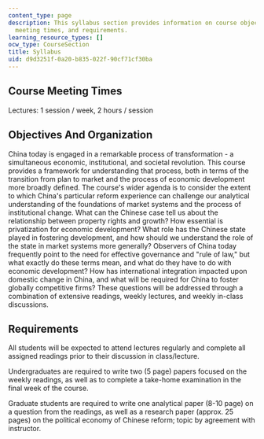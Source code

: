 ```yaml
---
content_type: page
description: This syllabus section provides information on course objectives, organization,
  meeting times, and requirements.
learning_resource_types: []
ocw_type: CourseSection
title: Syllabus
uid: d9d3251f-0a20-b835-022f-90cf71cf30ba
---
```


Course Meeting Times
--------------------

Lectures: 1 session / week, 2 hours / session

Objectives And Organization
---------------------------

China today is engaged in a remarkable process of transformation - a simultaneous economic, institutional, and societal revolution. This course provides a framework for understanding that process, both in terms of the transition from plan to market and the process of economic development more broadly defined. The course's wider agenda is to consider the extent to which China's particular reform experience can challenge our analytical understanding of the foundations of market systems and the process of institutional change. What can the Chinese case tell us about the relationship between property rights and growth? How essential is privatization for economic development? What role has the Chinese state played in fostering development, and how should we understand the role of the state in market systems more generally? Observers of China today frequently point to the need for effective governance and "rule of law," but what exactly do these terms mean, and what do they have to do with economic development? How has international integration impacted upon domestic change in China, and what will be required for China to foster globally competitive firms? These questions will be addressed through a combination of extensive readings, weekly lectures, and weekly in-class discussions.

Requirements
------------

All students will be expected to attend lectures regularly and complete all assigned readings prior to their discussion in class/lecture.

Undergraduates are required to write two (5 page) papers focused on the weekly readings, as well as to complete a take-home examination in the final week of the course.

Graduate students are required to write one analytical paper (8-10 page) on a question from the readings, as well as a research paper (approx. 25 pages) on the political economy of Chinese reform; topic by agreement with instructor.